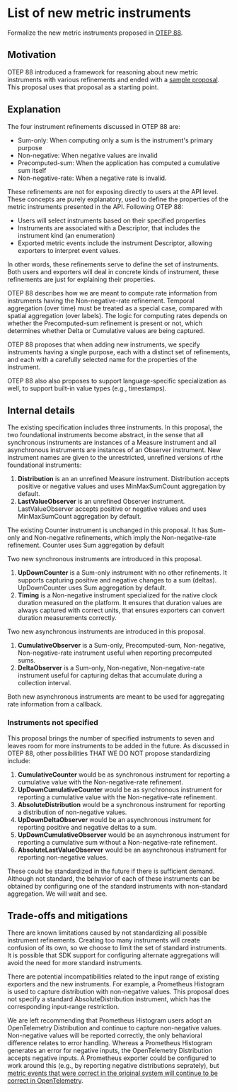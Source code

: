 # List of new metric instruments

Formalize the new metric instruments proposed in [OTEP 88](https://github.com/open-telemetry/oteps/pull/88).

## Motivation

OTEP 88 introduced a framework for reasoning about new metric
instruments with various refinements and ended with a [sample
proposal](https://github.com/open-telemetry/oteps/pull/88#sample-proposal).
This proposal uses that proposal as a starting point.

## Explanation

The four instrument refinements discussed in OTEP 88 are:

* Sum-only: When computing only a sum is the instrument's primary purpose
* Non-negative: When negative values are invalid
* Precomputed-sum: When the application has computed a cumulative sum itself
* Non-negative-rate: When a negative rate is invalid.

These refinements are not for exposing directly to users at the API
level.  These concepts are purely explanatory, used to define the
properties of the metric instruments presented in the API.  Following
OTEP 88:

* Users will select instruments based on their specified properties
* Instruments are associated with a Descriptor, that includes the instrument kind (an enumeration)
* Exported metric events include the instrument Descriptor, allowing exporters to interpret event values.

In other words, these refinements serve to define the set of
instruments.  Both users and exporters will deal in concrete kinds of
instrument, these refinements are just for explaining their
properties.

OTEP 88 describes how we are meant to compute rate information from
instruments having the Non-negative-rate refinement.  Temporal
aggregation (over time) must be treated as a special case, compared
with spatial aggregation (over labels).  The logic for computing rates
depends on whether the Precomputed-sum refinement is present or not,
which determines whether Delta or Cumulative values are being
captured.

OTEP 88 proposes that when adding new instruments, we specify
instruments having a single purpose, each with a distinct set of
refinements, and each with a carefully selected name for the
properties of the instrument.

OTEP 88 also also proposes to support language-specific specialization
as well, to support built-in value types (e.g., timestamps).

## Internal details

The existing specification includes three instruments.  In this
proposal, the two foundational instruments become abstract, in the
sense that all synchronous instruments are instances of a Measure
instrument and all asynchronous instruments are instances of an
Observer instrument.  New instrument names are given to the
unrestricted, unrefined versions of rthe foundational instruments:

1. **Distribution** is an an unrefined Measure instrument.  Distribution accepts positive or negative values and uses MinMaxSumCount aggregation by default.
2. **LastValueObserver** is an unrefined Observer instrument.  LastValueObserver accepts positive or negative values and uses MinMaxSumCount aggregation by default.

The existing Counter instrument is unchanged in this proposal.  It has
Sum-only and Non-negative refinements, which imply the
Non-negative-rate refinement.  Counter uses Sum aggregation by default

Two new synchronous instruments are introduced in this proposal.

1. **UpDownCounter** is a Sum-only instrument with no other refinements.  It supports capturing positive and negative changes to a sum (deltas).  UpDownCounter uses Sum aggregation by default.
2. **Timing** is a Non-negative instrument specialized for the native clock duration measured on the platform.  It ensures that duration values are always captured with correct units, that ensures exporters can convert duration measurements correctly.

Two new asynchronous instruments are introduced in this proposal.

1. **CumulativeObserver** is a Sum-only, Precomputed-sum, Non-negative, Non-negative-rate instrument useful when reporting precomputed sums.
2. **DeltaObserver** is a Sum-only, Non-negative, Non-negative-rate instrument useful for capturing deltas that accumulate during a collection interval.

Both new asynchronous instruments are meant to be used for aggregating rate information from a callback.

### Instruments not specified

This proposal brings the number of specified instruments to seven and leaves room for more instruments to be added in the future.  As discussed in OTEP 88, other possibilities THAT WE DO NOT propose standardizing include:

1. **CumulativeCounter** would be as synchronous instrument for reporting a cumulative value with the Non-negative-rate refinement.
2. **UpDownCumulativeCounter** would be as synchronous instrument for reporting a cumulative value with the Non-negative-rate refinement.
3. **AbsoluteDistribution** would be a synchronous instrument for reporting a distribution of non-negative values.
4. **UpDownDeltaObserver** would be an asynchronous instrument for reporting positive and negative deltas to a sum.
5. **UpDownCumulativeObserver** would be an asynchronous instrument for reporting a cumulative sum without a Non-negative-rate refinement.
6. **AbsoluteLastValueObserver** would be an asynchronous instrument for reporting non-negative values.

These could be standardized in the future if there is sufficient
demand.  Although not standard, the behavior of each of these
instruments can be obtained by configuring one of the standard
instruments with non-standard aggregation.  We will wait and see.

## Trade-offs and mitigations

There are known limitations caused by not standardizing all possible
instrument refinements.  Creating too many instruments will create
confusion of its own, so we choose to limit the set of standard
instruments.  It is possible that SDK support for configuring
alternate aggregations will avoid the need for more standard
instruments.

There are potential incompatibilities related to the input range of
existing exporters and the new instruments.  For example, a Prometheus
Histogram is used to capture distribution with non-negative values.
This proposal does not specify a standard AbsoluteDistribution
instrument, which has the corresponding input-range restriction.

We are left recommending that Prometheus Histogram users adopt an
OpenTelemetry Distribution and continue to capture non-negative
values.  Non-negative values will be reported correctly, the only
behavioral difference relates to error handling.  Whereas a Prometheus
Histogram generates an error for negative inputs, the OpenTelemetry
Distribution accepts negative inputs.  A Prometheus exporter could be
configured to work around this (e.g., by reporting negative
distributions seprately), but [metric events that were correct in the
original system will continue to be correct in OpenTelemetry](https://github.com/open-telemetry/oteps/pull/88#discussion_r404912359).
